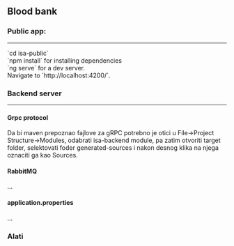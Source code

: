 ## Blood bank

### Public app:
<hr>
  `cd isa-public` <br>
  `npm install` for installing dependencies <br>
  `ng serve` for a dev server. <br>
  Navigate to `http://localhost:4200/`. 

### Backend server
<hr>

#### Grpc protocol
  Da bi maven prepoznao fajlove za gRPC potrebno je otici u File->Project Structure->Modules, odabrati isa-backend module, pa zatim otvoriti target folder, selektovati foder generated-sources i nakon desnog klika na njega oznaciti ga kao Sources.  
  
#### RabbitMQ
  ...
  
#### application.properties
  ...

### Alati
  

  
